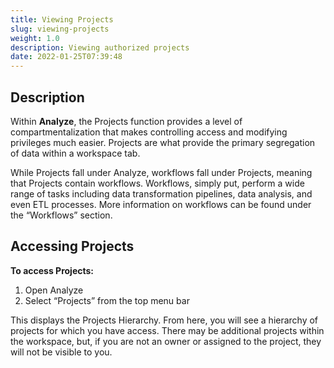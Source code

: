 ```yaml
---
title: Viewing Projects
slug: viewing-projects
weight: 1.0
description: Viewing authorized projects
date: 2022-01-25T07:39:48
---
```



## Description


Within **Analyze**, the Projects function provides a level of compartmentalization that makes controlling access and modifying privileges much easier. Projects are what provide the primary segregation of data within a workspace tab.



While Projects fall under Analyze, workflows fall under Projects, meaning that Projects contain workflows. Workflows, simply put, perform a wide range of tasks including data transformation pipelines, data analysis, and even ETL processes. More information on workflows can be found under the “Workflows” section.



## Accessing Projects


**To access Projects:**


1. Open Analyze
2. Select “Projects” from the top menu bar

This displays the Projects Hierarchy. From here, you will see a hierarchy of projects for which you have access. There may be additional projects within the workspace, but, if you are not an owner or assigned to the project, they will not be visible to you.

